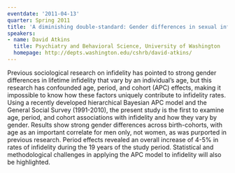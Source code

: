 ```yaml
---
eventdate: '2011-04-13'
quarter: Spring 2011
title: 'A diminishing double-standard: Gender differences in sexual infidelity'
speakers:
- name: David Atkins
  title: Psychiatry and Behavioral Science, University of Washington
  homepage: http://depts.washington.edu/cshrb/david-atkins/
---
```

Previous sociological research on infidelity has pointed to strong gender differences in lifetime infidelity that vary by an individual’s age, but this research has confounded age, period, and cohort (APC) effects, making it impossible to know how these factors uniquely contribute to infidelity rates. Using a recently developed hierarchical Bayesian APC model and the General Social Survey (1991-2010), the present study is the first to examine age, period, and cohort associations with infidelity and how they vary by gender. Results show strong gender differences across birth-cohorts, with age as an important correlate for men only, not women, as was purported in previous research. Period effects revealed an overall increase of 4-5% in rates of infidelity during the 19 years of the study period. Statistical and methodological challenges in applying the APC model to infidelity will also be highlighted.
